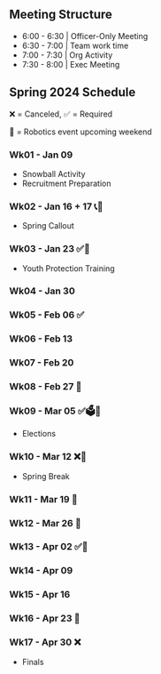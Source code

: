 ## Meeting Structure
  - 6:00 - 6:30 | Officer-Only Meeting
  - 6:30 - 7:00 | Team work time
  - 7:00 - 7:30 | Org Activity
  - 7:30 - 8:00 | Exec Meeting

## Spring 2024 Schedule
❌ = Canceled, ✅ = Required

🤖 = Robotics event upcoming weekend


### Wk01 - Jan 09
  - Snowball Activity
  - Recruitment Preparation

### Wk02 - Jan 16 + 17 📞🤖
  - Spring Callout

### Wk03 - Jan 23 ✅🚸
  - Youth Protection Training

### Wk04 - Jan 30

### Wk05 - Feb 06 ✅

### Wk06 - Feb 13

### Wk07 - Feb 20

### Wk08 - Feb 27 🤖

### Wk09 - Mar 05 ✅🗳️🤖
  - Elections

### Wk10 - Mar 12 ❌🤖
  - Spring Break

### Wk11 - Mar 19 🤖

### Wk12 - Mar 26 🤖

### Wk13 - Apr 02 ✅🤖

### Wk14 - Apr 09
### Wk15 - Apr 16
### Wk16 - Apr 23 🥳
### Wk17 - Apr 30 ❌
  - Finals
